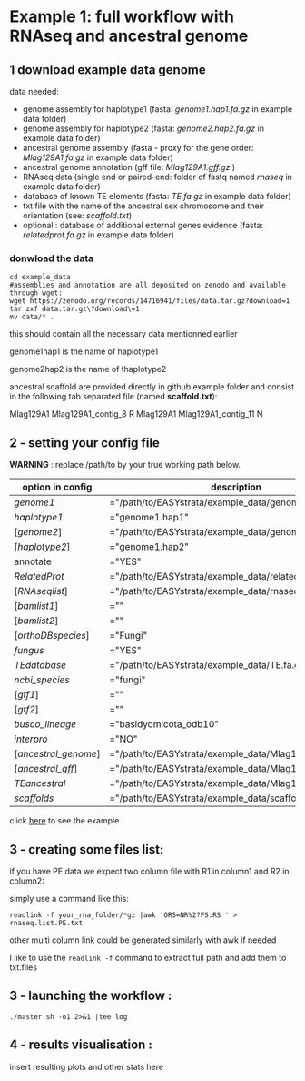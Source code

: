
# Example 1: full workflow with RNAseq and ancestral genome

## 1 download example data genome

data needed:
 - genome assembly for haplotype1 (fasta: *genome1.hap1.fa.gz* in example data folder)
 - genome assembly for haplotype2 (fasta: *genome2.hap2.fa.gz* in example data folder)
 - ancestral genome assembly (fasta - proxy for the gene order: *Mlag129A1.fa.gz* in example data folder)
 - ancestral genome annotation (gff file: *Mlag129A1.gff.gz* )
 - RNAseq data (single end or paired-end: folder of fastq named *rnaseq* in example data folder)
 - database of known TE elements (fasta: *TE.fa.gz* in example data folder) 
 - txt file with the name of the ancestral sex chromosome and their orientation (see: *scaffold.txt*)
 - optional : database of additional external genes evidence (fasta: *relatedprot.fa.gz* in example data folder)
 
### donwload the data 

```
cd example_data
#assemblies and annotation are all deposited on zenodo and available through wget:
wget https://zenodo.org/records/14716941/files/data.tar.gz?download=1
tar zxf data.tar.gz\?download\=1
mv data/* .
```

this should contain all the necessary data mentionned earlier 

genome1hap1 is the name of haplotype1

genome2hap2 is the name of thaplotype2

ancestral scaffold are provided directly in github example folder and consist in the following tab separated file (named **scaffold.txt**):  

Mlag129A1       Mlag129A1_contig_8      R
Mlag129A1       Mlag129A1_contig_11     N



## 2 - setting your config file

**WARNING** : replace /path/to by your true working path below.

| option in config | description |
| --- | --- |
| *genome1* | ="/path/to/EASYstrata/example_data/genome1.hap1.fa.gz" |
| *haplotype1* | ="genome1.hap1" |
| \[*genome2*\] | ="/path/to/EASYstrata/example_data/genome1.hap2.fa.gz" |
| \[*haplotype2*\] | ="genome1.hap2" |
| annotate | ="YES" |
| *RelatedProt* | ="/path/to/EASYstrata/example_data/relatedprot.fa.gz" |
| \[*RNAseqlist*\] | ="/path/to/EASYstrata/example_data/rnaseq.list.txt" |
| \[*bamlist1*\] | ="" |
| \[*bamlist2*\] | ="" |
| \[*orthoDBspecies*\] | ="Fungi" |
| *fungus* | ="YES" |
| *TEdatabase* | ="/path/to/EASYstrata/example_data/TE.fa.gz" |
| *ncbi_species* | ="fungi" |
| \[*gtf1*\] | =""  |
| \[*gtf2*\] | ="" |
| *busco_lineage* | ="basidyomicota_odb10" |
| *interpro* | ="NO" |
| \[*ancestral_genome*\] |  ="/path/to/EASYstrata/example_data/Mlag129.A1.fa.gz" |
| \[*ancestral_gff*\] | ="/path/to/EASYstrata/example_data/Mlag129.A1.gff" |
| *TEancestral* | ="/path/to/EASYstrata/example_data/Mlag129.A1.TE.bed" |
| *scaffolds* | ="/path/to/EASYstrata/example_data/scaffold.txt" |

click [here](example_data/example1.config) to see the example

## 3 - creating some files list: 

if you have PE data we expect two column file with R1 in column1 and R2 in column2:

simply use a command like this: 

`readlink -f your_rna_folder/*gz |awk 'ORS=NR%2?FS:RS ' > rnaseq.list.PE.txt `  

other multi column link could be generated similarly with awk if needed

I like to use the `readlink -f` command to extract full path and add them to txt.files


## 3 - launching the workflow : 


```./master.sh -o1 2>&1 |tee log```


## 4 - results visualisation :

insert resulting plots and other stats here
